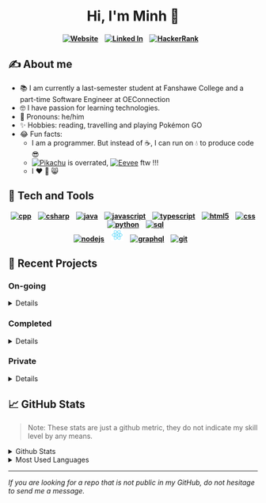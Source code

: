 <h1 align="center"> Hi, I'm Minh 👋</h1>

<h4 align="center">
<a href="https://minhvo-dev.github.io" target="_blank"><img alt="Website" width="26px" src="https://img.icons8.com/fluent/48/000000/domain.png"/></a> &nbsp;&nbsp;
<a href="https://www.linkedin.com/in/tue-minh-dinh-vo/" target="_blank"><img alt="Linked In" width="26px" src="https://img.icons8.com/color/48/000000/linkedin.png"/></a> &nbsp;&nbsp;
<a href="https://www.hackerrank.com/tue_minh" target="_blank"><img alt="HackerRank" width="26px" src="https://hrcdn.net/community-frontend/assets/favicon-ddc852f75a.png"/></a> &nbsp;&nbsp;
<!--
<a href="https://twitter.com/minhvo_dev" target="_blank"><img alt="Twitter" width="26px" src="https://img.icons8.com/fluent/48/000000/twitter.png"/></a> &nbsp;&nbsp;
<a href="https://www.facebook.com/tueminhdinhvo/" target="_blank"><img alt="Facebook" width="26px" src="https://img.icons8.com/fluent/48/000000/facebook-new.png"/></a> 
-->
</h4>   

<h2> ✍ About me </h2>   

- 📚 I am currently a last-semester student at Fanshawe College and a part-time Software Engineer at OEConnection
- 🤓 I have passion for learning technologies.
- 💬 Pronouns: he/him
- ✨ Hobbies: reading, travelling and playing Pokémon GO 
- 😂 Fun facts:
    - I am a programmer. But instead of ☕, I can run on 💧 to produce code 😎   
    - <a href="https://bulbapedia.bulbagarden.net/wiki/Pikachu_(Pok%C3%A9mon)" target="_blank"><img alt="Pikachu" width="26px" src="https://img.icons8.com/color/344/pikachu-pokemon.png"></a> is overrated, <a href="https://bulbapedia.bulbagarden.net/wiki/Eevee_(Pok%C3%A9mon)" target="_blank"><img alt="Eevee" width="26px" src="https://img.icons8.com/color/344/eevee.png"></a> ftw !!!
    - I ❤ 🐶 😸

<h2> 🔧 Tech and Tools </h2>   

<h4 align="center">   
<a href="https://en.wikipedia.org/wiki/C%2B%2B" target="_blank"><img alt="cpp" width="26px" src="https://img.icons8.com/color/48/000000/c-plus-plus-logo.png" /></a> &nbsp;&nbsp;
<a href="https://en.wikipedia.org/wiki/C_Sharp_(programming_language)" target="_blank"><img alt="csharp" width="26px" src="https://img.icons8.com/color/48/000000/c-sharp-logo.png" /></a> &nbsp;&nbsp;
<a href="https://en.wikipedia.org/wiki/Java_(programming_language)" target="_blank"><img alt="java" width="26px" src="https://img.icons8.com/color/48/000000/java-coffee-cup-logo.png" /></a> &nbsp;&nbsp;
<a href="https://en.wikipedia.org/wiki/JavaScript" target="_blank"><img alt="javascript" width="26px" src="https://img.icons8.com/color/48/000000/javascript.png" /></a> &nbsp;&nbsp;
<a href="https://en.wikipedia.org/wiki/TypeScript" target="_blank"><img alt="typescript" width="26px" src="https://img.icons8.com/color/48/000000/typescript.png" /></a> &nbsp;&nbsp; 
<a href="https://en.wikipedia.org/wiki/HTML5" target="_blank"><img alt="html5" width="26px" src="https://img.icons8.com/color/48/000000/html-5.png" /></a> &nbsp;&nbsp;
<a href="https://en.wikipedia.org/wiki/Cascading_Style_Sheets" target="_blank"><img alt="css" width="26px" src="https://img.icons8.com/color/48/000000/css3.png" /></a> &nbsp;&nbsp; 
<a href="https://en.wikipedia.org/wiki/Python_(programming_language)" target="_blank"><img alt="python" width="26px" src="https://img.icons8.com/color/48/000000/python.png" /></a> &nbsp;&nbsp;
<a href="https://en.wikipedia.org/wiki/SQL" target="_blank"><img alt="sql" width="26px" src="https://img.icons8.com/ultraviolet/452/database.png" /></a>
<br/>
<a href="https://en.wikipedia.org/wiki/Node.js" target="_blank"><img alt="nodejs" width="26px" src="https://img.icons8.com/color/48/000000/nodejs.png" /></a> &nbsp;&nbsp;
<a href="https://en.wikipedia.org/wiki/React_(web_framework)" target="_blank"><img alt="react" width="26px" src="https://github.com/github/explore/blob/main/topics/react/react.png" /></a> &nbsp;&nbsp;
<a href="https://en.wikipedia.org/wiki/GraphQL" target="_blank"><img alt="graphql" width="26px" src="https://img.icons8.com/color/48/000000/graphql.png" /></a> &nbsp;&nbsp;
<!--
<a href="https://en.wikipedia.org/wiki/Microsoft_Visual_Studio" target="_blank"><img alt="vs" width="26px" src="https://img.icons8.com/fluent/48/000000/visual-studio-2019.png" /></a> &nbsp;&nbsp;
<a href="https://en.wikipedia.org/wiki/Visual_Studio_Code" target="_blank"><img alt="vscode" width="26px" src="https://img.icons8.com/fluent/48/000000/visual-studio-code-2019.png" /></a> &nbsp;&nbsp;
-->
<a href="https://en.wikipedia.org/wiki/Git" target="_blank"><img alt="git" width="26px" src="https://img.icons8.com/color/48/000000/git.png"/></a> &nbsp;&nbsp;
<!--
<a href="https://en.wikipedia.org/wiki/GitHub" target="_blank"><img alt="github" width="26px" src="https://img.icons8.com/fluent/48/000000/github.png"/></a>
-->
</h4>  

<h2> 📅 Recent Projects </h2>

<h3> On-going </h3>

<details>
    
- [Data Structures & Algorithms in C++](https://github.com/minhvo-dev/Data-Structures-and-Algorithms-in-CPP)
- Portfolio   
    - [Frontend](https://github.com/minhvo-dev/minhvo-dev.github.io)
    - [Backend](https://github.com/minhvo-dev/Portfolio-Backend-GraphQL)
- [Project Euler](https://github.com/minhvo-dev/Project-Euler-Solutions)
    
</details>

<h3> Completed </h3>

<details>
    
- [Contact+](https://github.com/minhvo-dev/React-Native-Contacts-Plus-App)
- [Minhsenger™](https://github.com/minhvo-dev/React-Socket.io-Minhsenger)
- [Greedy Game App](https://github.com/minhvo-dev/WCF-Greedy-Game)
- [Worldwide Travel Alert App](https://github.com/minhvo-dev/Worldwide-Travel-Alert)
- [Patientor App](https://github.com/minhvo-dev/MOOC.fi-Full-Stack-Open-2020/tree/dev/part_09/patientor)
- [Rate Repository App](https://github.com/minhvo-dev/MOOC.fi-React-Native-2020")
- [PokéMart](https://github.com/minhvo-dev/Vue.JS-ASP.NETCore-PokeMart)

</details>
    
<h3> Private </h3>

<details>

- Of course, they are private 😁

</details>
    
<h2> 📈 GitHub Stats</h2>

>Note: These stats are just a github metric, they do not indicate my skill level by any means.   

<details>
    <summary>Github Stats</summary>
    <a href="https://github.com/minhvo-dev/minhvo-dev">
        <img align="center" alt="Minh's Github Stats" src="https://github-readme-stats.vercel.app/api?username=minhvo-dev&show_icons=true&hide_border=true&count_private=true"/>
    </a>
</details>
<details>
    <summary>Most Used Languages</summary>
    <a href="https://github.com/minhvo-dev/minhvo-dev">
        <img alt="Minh's Most Used Languages" src="https://github-readme-stats.vercel.app/api/top-langs/?username=minhvo-dev&langs_count=8&layout=compact"/>
    </a>
</details>

---

_If you are looking for a repo that is not public in my GitHub, do not hesitage to send me a message._
